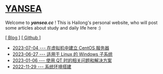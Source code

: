 # [YANSEA](https://yansea.cc)

Welcome to ***yansea.cc*** ! This is Hailong's personal website, who will post some articles about study and daily life here :)

[[ Blog ]](./blog/) [[ Github ]](https://github.com/YanseaTan)

- [2023-07-04 --- 在虚拟机中建立 CentOS 服务器][230704]
- [2023-06-27 --- 适用于 Linux 的 Windows 子系统][230627]
- [2023-01-06 --- 使用 QT 时的相关问题和解决方案][230106]
- [2022-11-29 --- 系统环境搭建][221129]

[230704]:./blog/230704-setup-a-centos-server-in-virtual-machine
[230627]:./blog/230627-windows-subsystem-for-linux
[230106]:./blog/230106-qt-related-issues-and-solutions
[221129]:./blog/221129-system-environment-setup